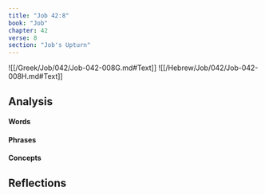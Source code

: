 ```yaml
---
title: "Job 42:8"
book: "Job"
chapter: 42
verse: 8
section: "Job's Upturn"
---
```

![[/Greek/Job/042/Job-042-008G.md#Text]]
![[/Hebrew/Job/042/Job-042-008H.md#Text]]

## Analysis

#### Words

#### Phrases

#### Concepts

## Reflections
